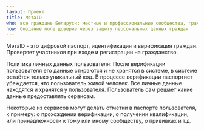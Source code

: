 ```yaml
---
layout: Проект
title: МэтаID
who: все граждане Беларуси: местные и профессиональные сообщества, гражданские инициативы, образовательные платформы, сервисы товаров и услуг. 
how: Создание поле доверие через защиту персональных данных граждан 
---
```

МэтаID - это цифровой паспорт, идентификация и верификация граждан. Проверяет участников при входе и регистрации на гражданство.

Политика личных данных пользователя:
После верификации пользователя его данные стираются и не хранятся в системе, в системе остаётся только уникальный код. В процессе верификации паспортист убеждается, что пользователь живой человек. Все личные данные находятся и хранятся у пользователя. Пользователь сам решает какие данные предоставлять сервисам.

Некоторые из сервисов могут делать отметки в паспорте пользователя, к примеру: о прохождении верификации, о получении квалификации, или принадлежности к тому или иному сообществу, о прививках и т.д.

